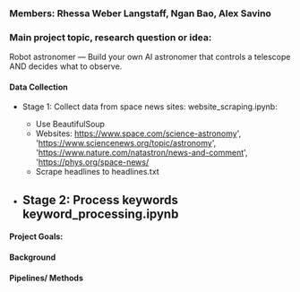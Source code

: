 

### Members: Rhessa Weber Langstaff, Ngan Bao, Alex Savino

### Main project topic, research question or idea:

Robot astronomer — Build your own AI astronomer that controls a telescope AND decides what to observe.

#### Data Collection

- Stage 1: Collect data from space news sites: website\_scraping.ipynb:
    - Use BeautifulSoup
    - Websites: https://www.space.com/science-astronomy', 
        'https://www.sciencenews.org/topic/astronomy', 
        'https://www.nature.com/natastron/news-and-comment', 
        'https://phys.org/space-news/
    - Scrape headlines to headlines.txt

- Stage 2: Process keywords keyword\_processing.ipynb
    - 

#### Project Goals:


    
#### Background


#### Pipelines/ Methods
  
  
